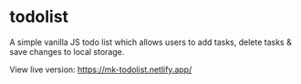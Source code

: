 # todolist

A simple vanilla JS todo list which allows users to add tasks, delete tasks & save changes to local storage.

View live version: https://mk-todolist.netlify.app/
